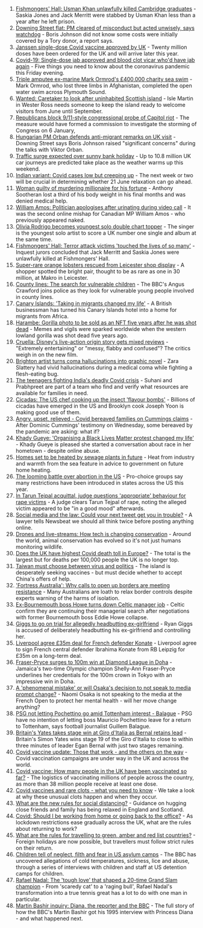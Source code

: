 1. [Fishmongers' Hall: Usman Khan unlawfully killed Cambridge graduates](https://www.bbc.co.uk/news/uk-england-london-57260509) - Saskia Jones and Jack Merritt were stabbed by Usman Khan less than a year after he left prison.
2. [Downing Street flat: PM cleared of misconduct but acted unwisely, says watchdog](https://www.bbc.co.uk/news/uk-politics-57280418) - Boris Johnson did not know some costs were initially covered by a Tory donor, a report says.
3. [Janssen single-dose Covid vaccine approved by UK](https://www.bbc.co.uk/news/health-57283837) - Twenty million doses have been ordered for the UK and will arrive later this year.
4. [Covid-19: Single-dose jab approved and blood clot vicar who'd have jab again](https://www.bbc.co.uk/news/uk-57284269) - Five things you need to know about the coronavirus pandemic this Friday evening.
5. [Triple amputee ex-marine Mark Ormrod's £400,000 charity sea swim](https://www.bbc.co.uk/news/uk-57287724) - Mark Ormrod, who lost three limbs in Afghanistan, completed the open water swim across Plymouth Sound.
6. [Wanted: Caretaker to look after uninhabited Scottish island](https://www.bbc.co.uk/news/uk-scotland-highlands-islands-57282018) - Isle Martin in Wester Ross needs someone to keep the island ready to welcome visitors from June until September.
7. [Republicans block 9/11-style congressional probe of Capitol riot](https://www.bbc.co.uk/news/world-us-canada-57272756) - The measure would have formed a commission to investigate the storming of Congress on 6 January,
8. [Hungarian PM Orban defends anti-migrant remarks on UK visit](https://www.bbc.co.uk/news/uk-politics-57287343) - Downing Street says Boris Johnson raised "significant concerns" during the talks with Viktor Orban.
9. [Traffic surge expected over sunny bank holiday](https://www.bbc.co.uk/news/uk-57287123) - Up to 10.8 million UK car journeys are predicted take place as the weather warms up this weekend.
10. [Indian variant: Covid cases low but creeping up](https://www.bbc.co.uk/news/health-57280998) - The next week or two will be crucial in determining whether 21 June relaxation can go ahead.
11. [Woman guilty of murdering millionaire for his fortune](https://www.bbc.co.uk/news/uk-england-oxfordshire-57186328) - Anthony Sootheran lost a third of his body weight in his final months and was denied medical help.
12. [William Amos: Politician apologises after urinating during video call](https://www.bbc.co.uk/news/world-us-canada-57282167) - It was the second online mishap for Canadian MP William Amos - who previously appeared naked.
13. [Olivia Rodrigo becomes youngest solo double chart topper](https://www.bbc.co.uk/news/entertainment-arts-57288736) - The singer is the youngest solo artist to score a UK number one single and album at the same time.
14. [Fishmongers' Hall: Terror attack victims 'touched the lives of so many'](https://www.bbc.co.uk/news/uk-england-london-57283625) - Inquest jurors concluded that Jack Merritt and Saskia Jones were unlawfully killed at Fishmongers' Hall.
15. [Super-rare orange lobsters rescued from Leicester shop display](https://www.bbc.co.uk/news/uk-england-leicestershire-57283428) - A shopper spotted the bright pair, thought to be as rare as one in 30 million, at Makro in Leicester.
16. [County lines: The search for vulnerable children](https://www.bbc.co.uk/news/uk-57271269) - The BBC's Angus Crawford joins police as they look for vulnerable young people involved in county lines.
17. [Canary Islands: 'Taking in migrants changed my life'](https://www.bbc.co.uk/news/world-europe-57272811) - A British businessman has turned his Canary Islands hotel into a home for migrants from Africa.
18. [Harambe: Gorilla photo to be sold as an NFT five years after he was shot dead](https://www.bbc.co.uk/news/newsbeat-57279486) - Memes and vigils were sparked worldwide when the western lowland gorilla was shot dead five years ago.
19. [Cruella: Disney's live-action origin story gets mixed reviews](https://www.bbc.co.uk/news/entertainment-arts-57280085) - "Extremely entertaining" or "messy, flabby and confused"? The critics weigh in on the new film.
20. [Brighton artist turns coma hallucinations into graphic novel](https://www.bbc.co.uk/news/uk-england-sussex-57206923) - Zara Slattery had vivid hallucinations during a medical coma while fighting a flesh-eating bug.
21. [The teenagers fighting India's deadly Covid crisis](https://www.bbc.co.uk/news/world-57275106) - Suhani and Prabhpreet are part of a team who find and verify what resources are available for families in need.
22. [Cicadas: The US chef cooking up the insect 'flavour bombs'](https://www.bbc.co.uk/news/world-us-canada-57273056) - Billions of cicadas have emerged in the US and Brooklyn cook Joseph Yoon is making good use of them.
23. [Angry, upset, relieved - Covid bereaved families on Cummings claims](https://www.bbc.co.uk/news/uk-57271249) - After Dominic Cummings' testimony on Wednesday, some bereaved by the pandemic are asking: what if?
24. [Khady Gueye: 'Organising a Black Lives Matter protest changed my life'](https://www.bbc.co.uk/news/newsbeat-57170386) - Khady Gueye is pleased she started a conversation about race in her hometown - despite online abuse.
25. [Homes set to be heated by sewage plants in future](https://www.bbc.co.uk/news/business-57261151) - Heat from industry and warmth from the sea feature in advice to government on future home heating.
26. [The looming battle over abortion in the US](https://www.bbc.co.uk/news/world-us-canada-57208053) - Pro-choice groups say many restrictions have been introduced in states across the US this year.
27. [In Tarun Tejpal acquittal, judge questions 'appropriate' behaviour for rape victims](https://www.bbc.co.uk/news/world-asia-india-57266447) - A judge clears Tarun Tejpal of rape, noting the alleged victim appeared to be "in a good mood" afterwards.
28. [Social media and the law: Could your next tweet get you in trouble?](https://www.bbc.co.uk/news/newsbeat-57280095) - A lawyer tells Newsbeat we should all think twice before posting anything online.
29. [Drones and live-streams: How tech is changing conservation](https://www.bbc.co.uk/news/newsbeat-57234398) - Around the world, animal conservation has evolved so it's not just humans monitoring wildlife.
30. [Does the UK have highest Covid death toll in Europe?](https://www.bbc.co.uk/news/57268471) - The total is the largest but for deaths per 100,000 people the UK is no longer top.
31. [Taiwan must choose between virus and politics](https://www.bbc.co.uk/news/world-asia-57246914) - The island is desperately seeking vaccines - but must decide whether to accept China's offers of help.
32. ['Fortress Australia': Why calls to open up borders are meeting resistance](https://www.bbc.co.uk/news/world-australia-57224635) - Many Australians are loath to relax border controls despite experts warning of the harms of isolation.
33. [Ex-Bournemouth boss Howe turns down Celtic manager job](https://www.bbc.co.uk/sport/football/57286385) - Celtic confirm they are continuing their managerial search after negotiations with former Bournemouth boss Eddie Howe collapse.
34. [Giggs to go on trial for allegedly headbutting ex-girlfriend](https://www.bbc.co.uk/news/uk-wales-57280487) - Ryan Giggs is accused of deliberately headbutting his ex-girlfriend and controlling her.
35. [Liverpool agree £35m deal for French defender Konate](https://www.bbc.co.uk/sport/football/57242659) - Liverpool agree to sign French central defender Ibrahima Konate from RB Leipzig for £35m on a long-term deal.
36. [Fraser-Pryce surges to 100m win at Diamond League in Doha](https://www.bbc.co.uk/sport/athletics/57284488) - Jamaica's two-time Olympic champion Shelly-Ann Fraser-Pryce underlines her credentials for the 100m crown in Tokyo with an impressive win in Doha.
37. [A 'phenomenal mistake' or will Osaka's decision to not speak to media prompt change?](https://www.bbc.co.uk/sport/tennis/57270276) - Naomi Osaka is not speaking to the media at the French Open to protect her mental health - will her move change anything?
38. [PSG not letting Pochettino go amid Tottenham interest - Balague](https://www.bbc.co.uk/sport/football/57280769) - PSG have no intention of letting boss Mauricio Pochettino leave for a return to Tottenham, says football journalist Guillem Balague.
39. [Britain's Yates takes stage win at Giro d'Italia as Bernal retains lead](https://www.bbc.co.uk/sport/cycling/57286924) - Britain's Simon Yates wins stage 19 of the Giro d'Italia to close to within three minutes of leader Egan Bernal with just two stages remaining.
40. [Covid vaccine update: Those that work - and the others on the way](https://www.bbc.co.uk/news/health-51665497) - Covid vaccination campaigns are under way in the UK and across the world.
41. [Covid vaccine: How many people in the UK have been vaccinated so far?](https://www.bbc.co.uk/news/health-55274833) - The logistics of vaccinating millions of people across the country, as more than 38 million people receive at least one dose.
42. [Covid vaccines and rare clots - what you need to know](https://www.bbc.co.uk/news/health-56674796) - We take a look at why these unusual clots happen and when they occur.
43. [What are the new rules for social distancing?](https://www.bbc.co.uk/news/uk-51506729) - Guidance on hugging close friends and family has being relaxed in England and Scotland.
44. [Covid: Should I be working from home or going back to the office?](https://www.bbc.co.uk/news/business-52567567) - As lockdown restrictions ease gradually across the UK, what are the rules about returning to work?
45. [What are the rules for travelling to green, amber and red list countries?](https://www.bbc.co.uk/news/explainers-52544307) - Foreign holidays are now possible, but travellers must follow strict rules on their return.
46. [Children tell of neglect, filth and fear in US asylum camps](https://www.bbc.co.uk/news/world-us-canada-57149721) - The BBC has uncovered allegations of cold temperatures, sickness, lice and abuse, through a series of interviews with children and staff at US detention camps for children.
47. [Rafael Nadal: The 'tough love' that shaped a 20-time Grand Slam champion](https://www.bbc.co.uk/sport/tennis/56090941) - From 'scaredy cat' to a 'raging bull', Rafael Nadal's transformation into a true tennis great has a lot to do with one man in particular.
48. [Martin Bashir inquiry: Diana, the reporter and the BBC](https://www.bbc.co.uk/news/uk-56680229) - The full story of how the BBC's Martin Bashir got his 1995 interview with Princess Diana - and what happened next.
